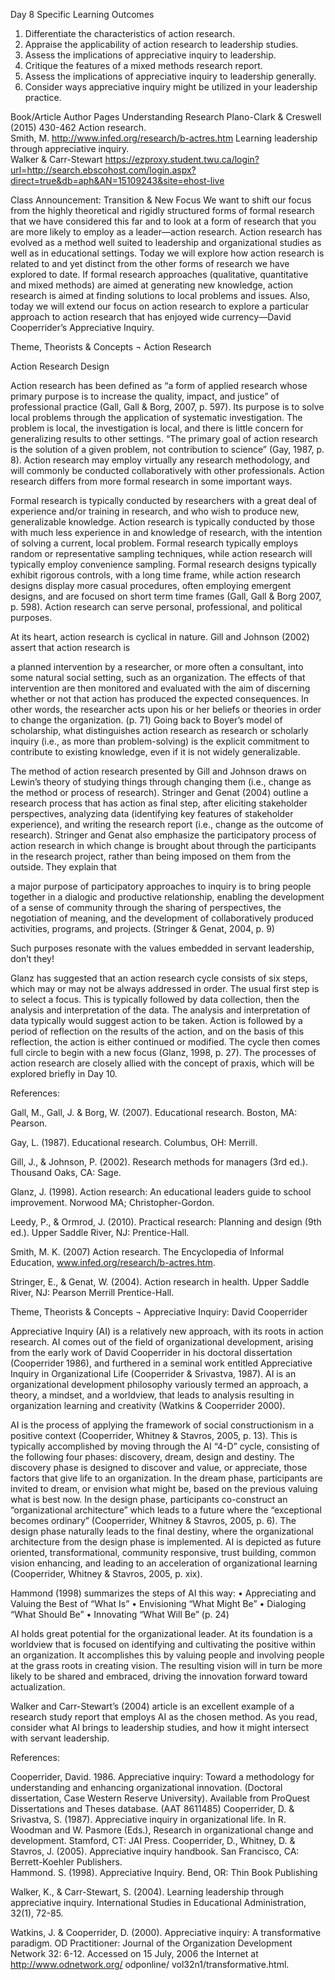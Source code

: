 



Day 8 Specific Learning Outcomes
1.	Differentiate the characteristics of action research.
2.	Appraise the applicability of action research to leadership studies.
3.	Assess the implications of appreciative inquiry to leadership.
4.	Critique the features of a mixed methods research report.
5.	Assess the implications of appreciative inquiry to leadership generally.
6.	Consider ways appreciative inquiry might be utilized in your leadership practice.

Book/Article
Author
Pages
Understanding Research
Plano-Clark & Creswell 
(2015)
      430-462 
Action research.	
Smith, M.
http://www.infed.org/research/b-actres.htm
Learning leadership through appreciative inquiry.	
Walker & Carr-Stewart
https://ezproxy.student.twu.ca/login?url=http://search.ebscohost.com/login.aspx?direct=true&db=aph&AN=15109243&site=ehost-live

 Class Announcement: Transition & New Focus
We want to shift our focus from the highly theoretical and rigidly structured forms of formal research that we have considered this far and to look at a form of research that you are more likely to employ as a leader—action research. Action research has evolved as a method well suited to leadership and organizational studies as well as in educational settings. Today we will explore how action research is related to and yet distinct from the other forms of research we have explored to date.  If formal research approaches (qualitative, quantitative and mixed methods) are aimed at generating new knowledge, action research is aimed at finding solutions to local problems and issues.    Also, today we will extend our focus on action research to explore a particular approach to action research that has enjoyed wide currency—David Cooperrider’s Appreciative Inquiry.





Theme, Theorists & Concepts
¬	Action Research


Action Research Design

Action research has been defined as “a form of applied research whose primary purpose is to increase the quality, impact, and justice” of professional practice (Gall, Gall & Borg, 2007, p. 597).  Its purpose is to solve local problems through the application of systematic investigation.  The problem is local, the investigation is local, and there is little concern for generalizing results to other settings.  “The primary goal of action research is the solution of a given problem, not contribution to science” (Gay, 1987, p. 8).  Action research may employ virtually any research methodology, and will commonly be conducted collaboratively with other professionals.  Action research differs from more formal research in some important ways.

Formal research is typically conducted by researchers with a great deal of experience and/or training in research, and who wish to produce new, generalizable knowledge.  Action research is typically conducted by those with much less experience in and knowledge of research, with the intention of solving a current, local problem.  Formal research typically employs random or representative sampling techniques, while action research will typically employ convenience sampling.  Formal research designs typically exhibit rigorous controls, with a long time frame, while action research designs display more casual procedures, often employing emergent designs, and are focused on short term time frames (Gall, Gall & Borg 2007, p. 598).  Action research can serve personal, professional, and political purposes.

At its heart, action research is cyclical in nature.  Gill and Johnson (2002) assert that action research is
  
a planned intervention by a researcher, or more often a consultant, into some natural social setting, such as an organization.  The effects of that intervention are then monitored and evaluated with the aim of discerning whether or not that action has produced the expected consequences.  In other words, the researcher acts upon his or her beliefs or theories in order to change the organization. (p. 71)
Going back to Boyer’s model of scholarship, what distinguishes action research as research or scholarly inquiry  (i.e., as more than problem-solving) is the explicit commitment to contribute to existing knowledge, even if it is not widely generalizable. 
 
The method of action research presented by Gill and Johnson draws on Lewin’s theory of studying things through changing them (i.e., change as the method or process of research).  Stringer and Genat (2004) outline a research process that has action as final step, after eliciting stakeholder perspectives, analyzing data (identifying key features of stakeholder experience), and writing the research report (i.e., change as the outcome of research).  Stringer and Genat also emphasize the participatory process of action research in which change is brought about through the participants in the research project, rather than being imposed on them from the outside.  They explain that
 
a major purpose of participatory approaches to inquiry is to bring people together in a dialogic and productive relationship, enabling the development of a sense of community through the sharing of perspectives, the negotiation of meaning, and the development of collaboratively produced activities, programs, and projects. (Stringer & Genat, 2004, p. 9)  

Such purposes resonate with the values embedded in servant leadership, don’t they!

Glanz has suggested that an action research cycle consists of six steps, which may or may not be always addressed in order.  The usual first step is to select a focus.  This is typically followed by data collection, then the analysis and interpretation of the data.  The analysis and interpretation of data typically would suggest action to be taken.  Action is followed by a period of reflection on the results of the action, and on the basis of this reflection, the action is either continued or modified.  The cycle then comes full circle to begin with a new focus (Glanz, 1998, p. 27).  The processes of action research are closely allied with the concept of praxis, which will be explored briefly in Day 10.

References:

Gall, M., Gall, J. & Borg, W.  (2007). Educational research.  Boston, MA:  Pearson.

Gay, L. (1987).  Educational research.  Columbus, OH: Merrill.

Gill, J., & Johnson, P. (2002).  Research methods for managers (3rd ed.).  Thousand Oaks, CA:  Sage.

Glanz, J.  (1998).  Action research:  An educational leaders guide to school improvement.  Norwood MA;  Christopher-Gordon.

Leedy, P., & Ormrod, J. (2010). Practical research: Planning and design (9th ed.). Upper Saddle River, NJ: Prentice-Hall.

Smith, M. K. (2007) Action research. The Encyclopedia of Informal Education, www.infed.org/research/b-actres.htm.

Stringer, E., & Genat, W. (2004).  Action research in health.  Upper Saddle River, NJ:  Pearson Merrill Prentice-Hall.





Theme, Theorists & Concepts
¬	Appreciative Inquiry: David Cooperrider

 Appreciative Inquiry (AI) is a relatively new approach, with its roots in action research.  AI comes out of the field of organizational development, arising from the early work of David Cooperrider in his doctoral dissertation (Cooperrider 1986), and furthered in a seminal work entitled Appreciative Inquiry in Organizational Life (Cooperrider & Srivastva, 1987).  AI is an organizational development philosophy variously termed an approach, a theory, a mindset, and a worldview, that leads to analysis resulting in organization learning and creativity (Watkins & Cooperrider 2000).  

AI is the process of applying the framework of social constructionism in a positive context (Cooperrider, Whitney & Stavros, 2005, p. 13).  This is typically accomplished by moving through the AI “4-D” cycle, consisting of the following four phases:  discovery, dream, design and destiny.  The discovery phase is designed to discover and value, or appreciate, those factors that give life to an organization.  In the dream phase, participants are invited to dream, or envision what might be, based on the previous valuing what is best now.  In the design phase, participants co-construct an “organizational architecture” which leads to a future where the “exceptional becomes ordinary” (Cooperrider, Whitney & Stavros, 2005, p. 6).  The design phase naturally leads to the final destiny, where the organizational architecture from the design phase is implemented.  AI is depicted as future oriented, transformational, community responsive, trust building, common vision enhancing, and leading to an acceleration of organizational learning (Cooperrider, Whitney & Stavros, 2005, p. xix).

Hammond (1998) summarizes the steps of AI this way:
•	Appreciating and Valuing the Best of “What Is” 
•	Envisioning “What Might Be” 
•	Dialoging “What Should Be”
•	Innovating “What Will Be” (p. 24)

AI holds great potential for the organizational leader.   At its foundation is a worldview that is focused on identifying and cultivating the positive within an organization.  It accomplishes this by valuing people and involving people at the grass roots in creating vision.  The resulting vision will in turn be more likely to be shared and embraced, driving the innovation forward toward actualization.   

Walker and Carr-Stewart’s (2004) article is an excellent example of a research study report that employs AI as the chosen method.  As you read, consider what AI brings to leadership studies, and how it might intersect with servant leadership.   


References:

Cooperrider, David.  1986.  Appreciative inquiry: Toward a methodology for understanding and enhancing organizational innovation.  (Doctoral dissertation, Case Western Reserve University).  Available from ProQuest Dissertations and Theses database. (AAT 8611485)
Cooperrider, D. & Srivastva, S. (1987).  Appreciative inquiry in organizational life. In R. Woodman and W. Pasmore (Eds.), Research in organizational change and development.  Stamford, CT:  JAI Press.
Cooperrider, D., Whitney, D. & Stavros, J.  (2005).  Appreciative inquiry handbook.  San Francisco, CA: Berrett-Koehler Publishers.  
Hammond.  S. (1998).  Appreciative Inquiry.  Bend, OR:  Thin Book Publishing

Walker, K., & Carr-Stewart, S. (2004).  Learning leadership through appreciative inquiry.  International Studies in Educational Administration, 32(1), 72-85.

Watkins, J. & Cooperrider, D. (2000).  Appreciative inquiry: A transformative paradigm.  OD Practitioner: Journal of the Organization Development Network  32: 6-12.  Accessed on 15 July, 2006 the Internet at http://www.odnetwork.org/ odponline/ vol32n1/transformative.html. 







